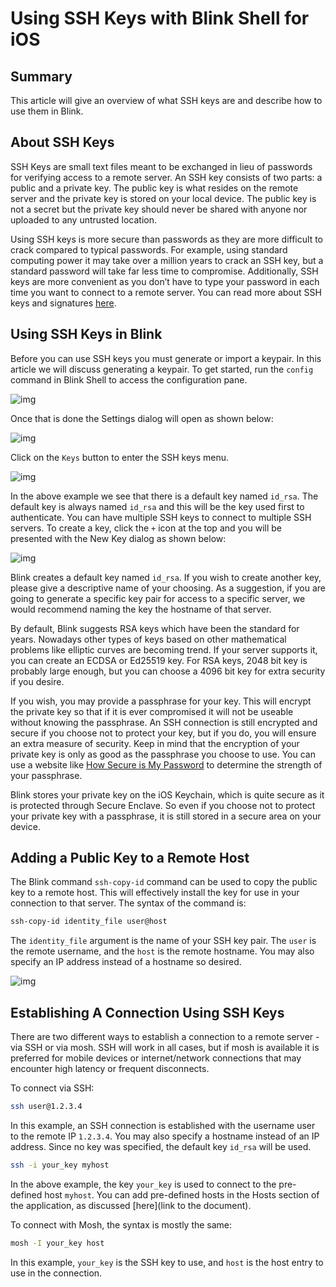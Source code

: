 # Using SSH Keys with Blink Shell for iOS

## Summary

This article will give an overview of what SSH keys are and describe how to use them in Blink.

## About SSH Keys

SSH Keys are small text files meant to be exchanged in lieu of passwords for verifying access to a remote server. An SSH key consists of two parts: a public and a private key. The public key is what resides on the remote server and the private key is stored on your local device. The public key is not a secret but the private key should never be shared with anyone nor uploaded to any untrusted location.

Using SSH keys is more secure than passwords as they are more difficult to crack compared to typical passwords. For example, using standard computing power it may take over a million years to crack an SSH key, but a standard password will take far less time to compromise. Additionally, SSH keys are more convenient as you don’t have to type your password in each time you want to connect to a remote server. You can read more about SSH keys and signatures [here]().

## Using SSH Keys in Blink

Before you can use SSH keys you must generate or import a keypair. In this article we will discuss generating a keypair. To get started, run the `config` command in Blink Shell to access the configuration pane. 

![img](images/using-ssh-key-image1.png)

Once that is done the Settings dialog will open as shown below:

![img](images/using-ssh-key-image2.png)

Click on the `Keys` button to enter the SSH keys menu.

![img](images/using-ssh-key-image3.png)

In the above example we see that there is a default key named `id_rsa`. The default key is always named `id_rsa` and this will be the key used first to authenticate. You can have multiple SSH keys to connect to multiple SSH servers. To create a key, click the `+` icon at the top and you will be presented with the New Key dialog as shown below:

![img](images/using-ssh-key-image4.png)

Blink creates a default key named `id_rsa`. If you wish to create another key, please give a descriptive name of your choosing. As a suggestion, if you are going to generate a specific key pair for access to a specific server, we would recommend naming the key the hostname of that server.

By default, Blink suggests RSA keys which have been the standard for years. Nowadays other types of keys based on other mathematical problems like elliptic curves are becoming trend. If your server supports it, you can create an ECDSA or Ed25519 key. For RSA keys, 2048 bit key is probably large enough, but you can choose a 4096 bit key for extra security if you desire.

If you wish, you may provide a passphrase for your key. This will encrypt the private key so that if it is ever compromised it will not be useable without knowing the passphrase. An SSH connection is still encrypted and secure if you choose not to protect your key, but if you do, you will ensure an extra measure of security. Keep in mind that the encryption of your private key is only as good as the passphrase you choose to use. You can use a website like [How Secure is My Password](https://howsecureismypassword.net/) to determine the strength of your passphrase.

Blink stores your private key on the iOS Keychain, which is quite secure as it is protected through Secure Enclave. So even if you choose not to protect your private key with a passphrase, it is still stored in a secure area on your device.

## Adding a Public Key to a Remote Host

The Blink command `ssh-copy-id` command can be used to copy the public key to a remote host. This will effectively install the key for use in your connection to that server. The syntax of the command is:

```bash
ssh-copy-id identity_file user@host
```

The `identity_file` argument is the name of your SSH key pair. The `user` is the remote username, and the `host` is the remote hostname. You may also specify an IP address instead of a hostname so desired.

![img](images/using-ssh-key-image5.png)

## Establishing A Connection Using SSH Keys

There are two different ways to establish a connection to a remote server - via SSH or via mosh. SSH will work in all cases, but if mosh is available it is preferred for mobile devices or internet/network connections that may encounter high latency or frequent disconnects.

To connect via SSH:

```bash
ssh user@1.2.3.4
```

In this example, an SSH connection is established with the username user to the remote IP `1.2.3.4`. You may also specify a hostname instead of an IP address. Since no key was specified, the default key `id_rsa` will be used.

```bash
ssh -i your_key myhost
```

In the above example, the key `your_key` is used to connect to the pre-defined host `myhost`. You can add pre-defined hosts in the Hosts section of the application, as discussed [here](link to the document). 

To connect with Mosh, the syntax is mostly the same:

```bash
mosh -I your_key host
```

In this example, `your_key` is the SSH key to use, and `host` is the host entry to use in the connection.
